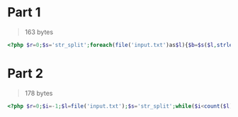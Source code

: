 # Part 1

> 163 bytes

```php
<?php $r=0;$s='str_split';foreach(file('input.txt')as$l){$b=$s($l,strlen($l)/2);$p=ord([...array_intersect($s($b[0]),$s($b[1]))][0]);$r+=$p>96?$p-96:$p-38;}echo$r;
```

# Part 2

> 178 bytes

```php
<?php $r=0;$i=-1;$l=file('input.txt');$s='str_split';while($i<count($l)-1){$p=ord([...array_intersect($s($l[++$i]),$s($l[++$i]),$s($l[++$i]))][0]);$r+=$p>96?$p-96:$p-38;}echo$r;
```
